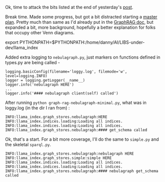 <!-- title: llama_index SPARQL Notes 07 -->

Ok, time to attack the bits listed at the end of yesterday's [post](https://hyperdata.it/blog/llama-sparql-06/).

Break time. Made some progress, but got a bit distracted starting a [master plan](https://github.com/danja/nlp/blob/main/GraphRAG/goal.md). Pretty much than same as I'd already put in the [GraphRAG doc](https://github.com/danja/nlp/tree/main/GraphRAG), but expanded a bit, more background, hopefully a better explanation for folks that occupy other Venn diagrams.

export PYTHONPATH=$PYTHONPATH:/home/danny/AI/LIBS-under-dev/llama_index

Added extra logging to `nebulagraph.py`, just markers on functions defined in types.py are being called -

```
logging.basicConfig(filename='loggy.log', filemode='w', level=logging.INFO)
logger = logging.getLogger(__name__)
logger.info('nebulagraph HERE')
...
logger.info('#### nebulagraph client(self) called')
```

After running `python graph-rag-nebulagraph-minimal.py`, what was in loggy.log (in the dir I ran from) :

```
INFO:llama_index.graph_stores.nebulagraph:HERE
INFO:llama_index.indices.loading:Loading all indices.
INFO:llama_index.indices.loading:Loading all indices.
INFO:llama_index.graph_stores.nebulagraph:#### get_schema called
```

Ok, that's a start. For a bit more coverage, I'll do the same to `simple.py` and the skeletal `sparql.py`.

```
INFO:llama_index.graph_stores.nebulagraph:nebulagraph HERE
INFO:llama_index.graph_stores.simple:simple HERE
INFO:llama_index.indices.loading:Loading all indices.
INFO:llama_index.indices.loading:Loading all indices.
INFO:llama_index.graph_stores.nebulagraph:#### nebulagraph get_schema called
```
